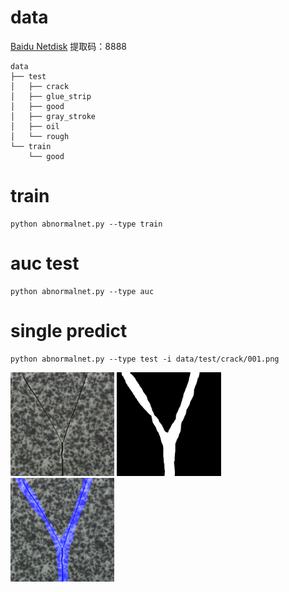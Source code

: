 # data
[Baidu Netdisk](https://pan.baidu.com/s/1R2B0iDTz6nuZE7BdaDacSQ)
提取码：8888
```
data
├── test
│   ├── crack
│   ├── glue_strip
│   ├── good
│   ├── gray_stroke
│   ├── oil
│   └── rough
└── train
    └── good
```
# train
```
python abnormalnet.py --type train
```
# auc test
```
python abnormalnet.py --type auc
```
# single predict
```
python abnormalnet.py --type test -i data/test/crack/001.png
```
<img src="001.png" alt="" width="33%" />
<img src="map_001.png" alt="" width="33%" />
<img src="combine_001.png" alt="" width="33%" />
